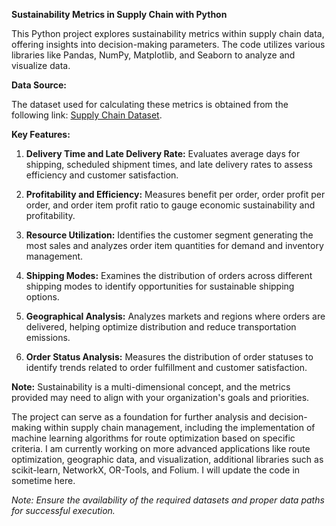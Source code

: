 **Sustainability Metrics in Supply Chain with Python**

This Python project explores sustainability metrics within supply chain data, offering insights into decision-making parameters. The code utilizes various libraries like Pandas, NumPy, Matplotlib, and Seaborn to analyze and visualize data.

**Data Source:**

The dataset used for calculating these metrics is obtained from the following link: [Supply Chain Dataset](https://data.mendeley.com/datasets/8gx2fvg2k6/5).

**Key Features:**

1. **Delivery Time and Late Delivery Rate:** Evaluates average days for shipping, scheduled shipment times, and late delivery rates to assess efficiency and customer satisfaction.

2. **Profitability and Efficiency:** Measures benefit per order, order profit per order, and order item profit ratio to gauge economic sustainability and profitability.

3. **Resource Utilization:** Identifies the customer segment generating the most sales and analyzes order item quantities for demand and inventory management.

4. **Shipping Modes:** Examines the distribution of orders across different shipping modes to identify opportunities for sustainable shipping options.

5. **Geographical Analysis:** Analyzes markets and regions where orders are delivered, helping optimize distribution and reduce transportation emissions.

6. **Order Status Analysis:** Measures the distribution of order statuses to identify trends related to order fulfillment and customer satisfaction.

**Note:** Sustainability is a multi-dimensional concept, and the metrics provided may need to align with your organization's goals and priorities.

The project can serve as a foundation for further analysis and decision-making within supply chain management, including the implementation of machine learning algorithms for route optimization based on specific criteria. I am currently working on more advanced applications like route optimization, geographic data, and visualization, additional libraries such as scikit-learn, NetworkX, OR-Tools, and Folium. I will update the code in sometime here. 

*Note: Ensure the availability of the required datasets and proper data paths for successful execution.*
